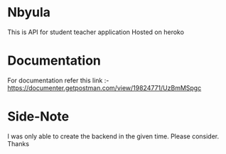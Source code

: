 # Nbyula
This is API for student teacher application
Hosted on heroko

# Documentation
For documentation refer this link :- https://documenter.getpostman.com/view/19824771/UzBmMSpgc

# Side-Note

I was only able to create the backend in the given time. Please consider. Thanks
